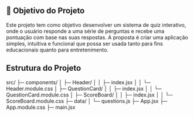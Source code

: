 ## 🎯 Objetivo do Projeto

Este projeto tem como objetivo desenvolver um sistema de quiz interativo, onde o usuário responde a uma série de perguntas e recebe uma pontuação com base nas suas respostas. A proposta é criar uma aplicação simples, intuitiva e funcional que possa ser usada tanto para fins educacionais quanto para entretenimento.

## Estrutura do Projeto
src/
├─ components/
│ ├─ Header/
│ │ ├─ index.jsx
│ │ └─ Header.module.css
│ ├─ QuestionCard/
│ │ ├─ index.jsx
│ │ └─ QuestionCard.module.css
│ ├─ ScoreBoard/
│ │ ├─ index.jsx
│ │ └─ ScoreBoard.module.css
├─ data/
│ └─ questions.js
├─ App.jsx
├─ App.module.css
├─ main.jsx


